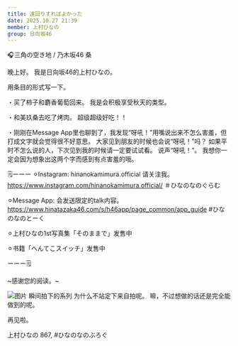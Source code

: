 ```yaml
---
title: 遠回りすればよかった
date: 2025.10.27 21:39
member: 上村ひなの
group: 日向坂46
---
```


🎧三角の空き地 / 乃木坂46 桑


晚上好。
我是日向坂46的上村ひなの。




用条目的形式写一下。





・买了柿子和麝香葡萄回来。
我是会积极享受秋天的类型。


・和美玖桑去吃了烤肉。
超级超级好吃！！


・刚刚在Message App里也聊到了，我发现“呀吼！”用嘴说出来不怎么害羞，但打成文字就会觉得很不好意思。
大家见到朋友的时候也会说“呀吼！”吗？
如果平时不怎么说的人，下次见到我的时候请一定要试试看。
说声“呀吼！”。
我想你一定会因为想象出这两个字而感到有点害羞的哦。






🗒️ーーー
⚪︎Instagram:
hinanokamimura.official
请关注我。
https://www.instagram.com/hinanokamimura.official/
＃ひなのなのぐらむ

⚪︎Message App:
会发送限定的talk内容。
https://www.hinatazaka46.com/s/h46app/page_common/app_guide
#ひなのなのとーく

︎⚪︎上村ひなの1st写真集「そのままで」发售中

⚪︎书籍「へんてこスイッチ」发售中

ーーー🗒️











~感谢您的阅读。~




![图片](https://cdn.hinatazaka46.com/files/14/diary/official/member/moblog/202510/moboyBou7.jpg)
瞬间拍下的系列
为什么不站定下来自拍呢。
嘛，不过想做的话还是完全能做到的呢。


再见啦。

上村ひなの
867,
#ひなのなのぶろぐ